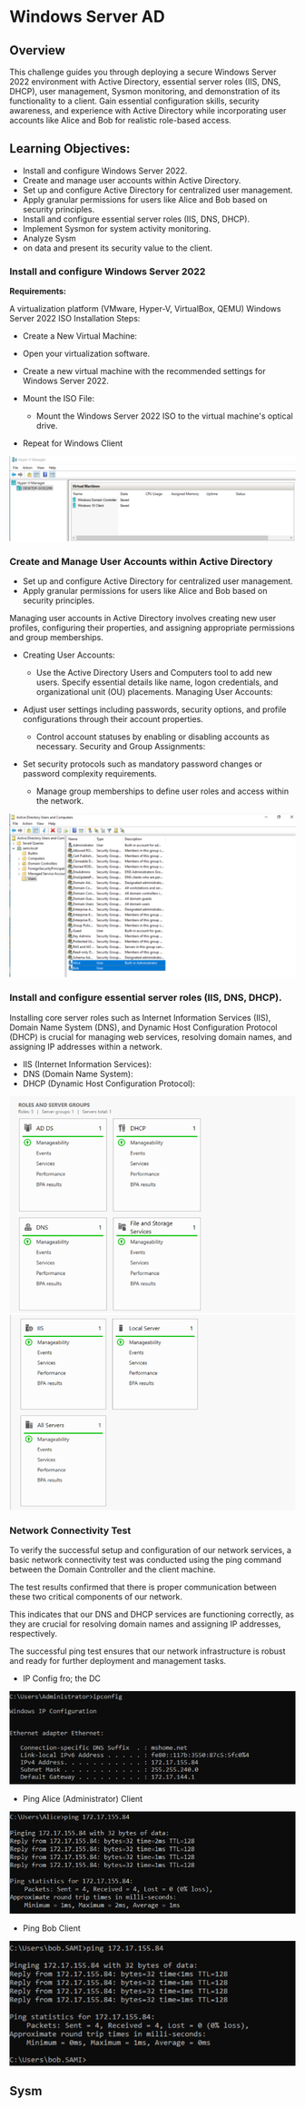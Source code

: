 # Windows Server AD
## Overview

This challenge guides you through deploying a secure Windows Server 2022 environment with Active Directory, essential server roles (IIS, DNS, DHCP), user management, Sysmon monitoring, and demonstration of its functionality to a client. Gain essential configuration skills, security awareness, and experience with Active Directory while incorporating user accounts like Alice and Bob for realistic role-based access.

## Learning Objectives:

* Install and configure Windows Server 2022.
* Create and manage user accounts within Active Directory.
* Set up and configure Active Directory for centralized user management.
* Apply granular permissions for users like Alice and Bob based on security principles.
* Install and configure essential server roles (IIS, DNS, DHCP).
* Implement Sysmon for system activity monitoring.
* Analyze Sysm
* on data and present its security value to the client.

### Install and configure Windows Server 2022

**Requirements:**

A virtualization platform (VMware, Hyper-V, VirtualBox, QEMU)
Windows Server 2022 ISO
Installation Steps:

- Create a New Virtual Machine:
- Open your virtualization software.
- Create a new virtual machine with the recommended settings for Windows Server 2022.
- Mount the ISO File:
  - Mount the Windows Server 2022 ISO to the virtual machine's optical drive.

- Repeat for Windows Client

![Hyper V](./assets/HyperV.png)

### Create and Manage User Accounts within Active Directory
* Set up and configure Active Directory for centralized user management.
* Apply granular permissions for users like Alice and Bob based on security principles.

Managing user accounts in Active Directory involves creating new user profiles, configuring their properties, and assigning appropriate permissions and group memberships.

- Creating User Accounts:

  - Use the Active Directory Users and Computers tool to add new users.
  Specify essential details like name, logon credentials, and organizational unit (OU) placements.
  Managing User Accounts:

- Adjust user settings including passwords, security options, and profile configurations through their account properties.
  - Control account statuses by enabling or disabling accounts as necessary.
  Security and Group Assignments:

- Set security protocols such as mandatory password changes or password complexity requirements.
  - Manage group memberships to define user roles and access within the network.

![Hyper V](./assets/UsersDC.png)

### Install and configure essential server roles (IIS, DNS, DHCP).

Installing core server roles such as Internet Information Services (IIS), Domain Name System (DNS), and Dynamic Host Configuration Protocol (DHCP) is crucial for managing web services, resolving domain names, and assigning IP addresses within a network.

- IIS (Internet Information Services):
- DNS (Domain Name System):
- DHCP (Dynamic Host Configuration Protocol):

![Hyper V](./assets/DCResume1.png)
![Hyper V](./assets/DCResume2.png)


### Network Connectivity Test

To verify the successful setup and configuration of our network services, a basic network connectivity test was conducted using the ping command between the Domain Controller and the client machine. 

The test results confirmed that there is proper communication between these two critical components of our network. 

This indicates that our DNS and DHCP services are functioning correctly, as they are crucial for resolving domain names and assigning IP addresses, respectively.

The successful ping test ensures that our network infrastructure is robust and ready for further deployment and management tasks.

* IP Config fro; the DC 

![Hyper V](./assets/IpConfigDC.png)

* Ping Alice (Administrator) Client

![Hypegitr V](./assets/PingAlice.png)

* Ping Bob Client 

![Hyper V](./assets/PingBob.png)

## Sysm